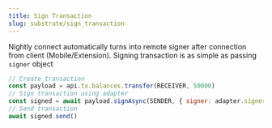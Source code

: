 ```yaml
---
title: Sign Transaction
slug: substrate/sign_transaction
---
```


Nightly connect automatically turns into remote signer after connection from client (Mobile/Extension).
Signing transaction is as simple as passing `signer` object

```js
// Create transaction
const payload = api.tx.balances.transfer(RECEIVER, 50000)
// Sign transaction using adapter
const signed = await payload.signAsync(SENDER, { signer: adapter.signer })
// Send transaction
await signed.send()
```
